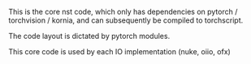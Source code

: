 This is the core nst code, which only has dependencies on pytorch / torchvision / kornia, and can subsequently be compiled to torchscript.  

The code layout is dictated by pytorch modules.  

This core code is used by each IO implementation (nuke, oiio, ofx)
